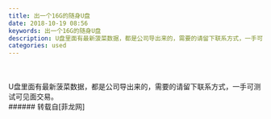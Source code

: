 ```yaml
---
title: 出一个16G的随身U盘
date: 2018-10-19 08:56
keywords: 出一个16G的随身U盘
description: U盘里面有最新菠菜数据，都是公司导出来的，需要的请留下联系方式，一手可测试可见面交易。
categories: used
---
```

<td class="t_f" id="postmessage_2108814">

<br/>
<br/>
U盘里面有最新菠菜数据，都是公司导出来的，需要的请留下联系方式，一手可测试可见面交易。<br/>
</td>
###### 转载自[菲龙网]